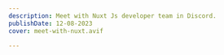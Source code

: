 ```yaml
---
description: Meet with Nuxt Js developer team in Discord.
publishDate: 12-08-2023
cover: meet-with-nuxt.avif

---
```

